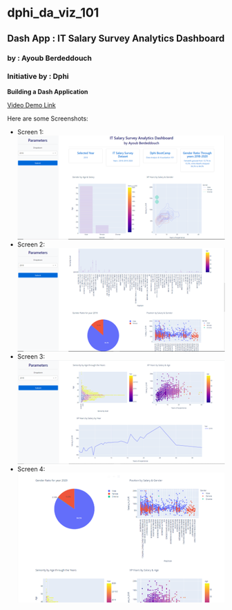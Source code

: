 # dphi_da_viz_101

## Dash App : IT Salary Survey Analytics Dashboard 
### by : Ayoub Berdeddouch
### Initiative by : Dphi

**Building a Dash Application**


[Video Demo Link](https://drive.google.com/drive/folders/1Uk6wGDForyuXVGB6HnDKq2BSeO6B-h2G?usp=sharing)


Here are some Screenshots:

* Screen 1:
![screen1](https://github.com/ayoub-berdeddouch/dphi_da_viz_101/blob/main/screen1.PNG)
* Screen 2:
![screen2](https://github.com/ayoub-berdeddouch/dphi_da_viz_101/blob/main/screen2.PNG)
* Screen 3:
![screen3](https://github.com/ayoub-berdeddouch/dphi_da_viz_101/blob/main/screen3.PNG)
* Screen 4:
![screen4](https://github.com/ayoub-berdeddouch/dphi_da_viz_101/blob/main/screen4.PNG)
